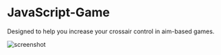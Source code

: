 # JavaScript-Game 

Designed to help you increase your crossair control in aim-based games. 


<img src="https://github.com/YatharthVyas/aim-trainer/blob/master/Screenshot%202022-10-22%20at%2016.04.03.png" alt="screenshot" />
